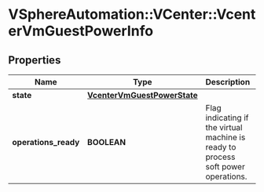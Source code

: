 # VSphereAutomation::VCenter::VcenterVmGuestPowerInfo

## Properties
Name | Type | Description | Notes
------------ | ------------- | ------------- | -------------
**state** | [**VcenterVmGuestPowerState**](VcenterVmGuestPowerState.md) |  | [optional] 
**operations_ready** | **BOOLEAN** | Flag indicating if the virtual machine is ready to process soft power operations. | [optional] 


